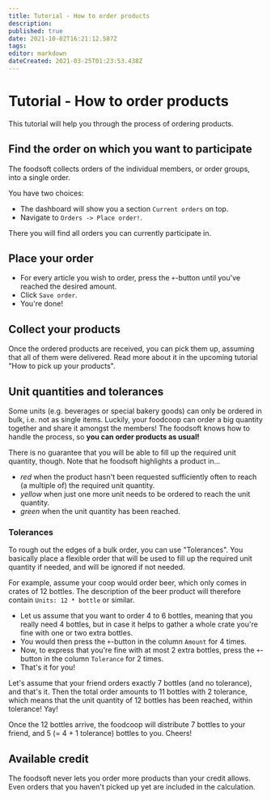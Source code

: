 ```yaml
---
title: Tutorial - How to order products
description: 
published: true
date: 2021-10-02T16:21:12.587Z
tags: 
editor: markdown
dateCreated: 2021-03-25T01:23:53.438Z
---
```


# Tutorial - How to order products
This tutorial will help you through the process of ordering products.

## Find the order on which you want to participate
The foodsoft collects orders of the individual members, or order groups, into a single order.

You have two choices:
- The dashboard will show you a section `Current orders` on top.
- Navigate to `Orders -> Place order!`.

There you will find all orders you can currently participate in.

## Place your order
- For every article you wish to order, press the `+`-button until you've reached the desired amount.
- Click `Save order`.
- You're done!

## Collect your products
Once the ordered products are received, you can pick them up, assuming that all of them were delivered. Read more about it in the upcoming tutorial "How to pick up your products".

## Unit quantities and tolerances
Some units (e.g. beverages or special bakery goods) can only be ordered in bulk, i.e. not as single items. Luckily, your foodcoop can order a big quantity together and share it amongst the members! The foodsoft knows how to handle the process, so **you can order products as usual!**

There is no guarantee that you will be able to fill up the required unit quantity, though. Note that he foodsoft highlights a product in...
- *red* when the product hasn't been requested sufficiently often to reach (a multiple of) the required unit quantity.
- *yellow* when just one more unit needs to be ordered to reach the unit quantity.
- *green* when the unit quantity has been reached.

### Tolerances
To rough out the edges of a bulk order, you can use "Tolerances". You basically place a flexible order that will be used to fill up the required unit quantity if needed, and will be ignored if not needed.

For example, assume your coop would order beer, which only comes in crates of 12 bottles. The description of the beer product will therefore contain `Units: 12 * bottle` or similar.
- Let us assume that you want to order 4 to 6 bottles, meaning that you really need 4 bottles,   but in case it helps to gather a whole crate you're fine with one or two extra bottles.
- You would then press the `+`-button in the column `Amount` for 4 times.
- Now, to express that you're fine with at most 2 extra bottles, press the `+`-button in the column `Tolerance` for 2 times.
- That's it for you!

Let's assume that your friend orders exactly 7 bottles (and no tolerance), and that's it. Then the total order amounts to 11 bottles with 2 tolerance, which means that the unit quantity of 12 bottles has been reached, within tolerance! Yay!

Once the 12 bottles arrive, the foodcoop will distribute 7 bottles to your friend, and 5 (= 4 + 1 tolerance) bottles to you. Cheers!

## Available credit
The foodsoft never lets you order more products than your credit allows. Even orders that you haven't picked up yet are included in the calculation.